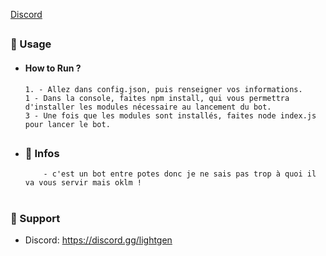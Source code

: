 <p>
  <a href="https://discord.gg/lightgen">Discord</a>
</p>

##  


### 🛒 Usage  

- ####  How to Run ?
      1. - Allez dans config.json, puis renseigner vos informations.
      1 - Dans la console, faites npm install, qui vous permettra d'installer les modules nécessaire au lancement du bot.
      3 - Une fois que les modules sont installés, faites node index.js pour lancer le bot.
##  

 
- ### 🍬 Infos
          - c'est un bot entre potes donc je ne sais pas trop à quoi il va vous servir mais oklm !

 

#   

### 🧰 Support
- Discord: https://discord.gg/lightgen

##  
